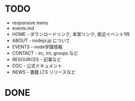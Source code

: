 # TODO
- responsive menu
- events.md
- HOME - ダウンロードリンク, 本家リンク, 直近イベント1件
- ABOUT - nodejs.jp について
- EVENTS - node学園情報
- CONTACT - irc, ml, groups など
- RESOURCES - 記事など
- DOC - 公式ドキュメント
- NEWS - 書籍 LTS リリースなど

# DONE
